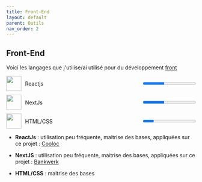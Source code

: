 ```yaml
---
title: Front-End
layout: default
parent: Outils
nav_order: 2
---
```


## Front-End

Voici les langages que j'utilise/ai utilisé pour du développement [front](https://fr.wikipedia.org/wiki/D%C3%A9veloppement_web_frontal)

<div style="display:flex;align-items:center;margin-bottom:10px;">
  <img src="https://upload.wikimedia.org/wikipedia/commons/thumb/a/a7/React-icon.svg/1200px-React-icon.svg.png" width="40" height="40" style="margin-right:10px;">
  <span style="flex:1;">Reactjs</span>
  <progress value="40" max="100"></progress>
</div>

<div style="display:flex;align-items:center;margin-bottom:10px;">
  <img src="https://www.svgrepo.com/show/354113/nextjs-icon.svg" width="40" height="40" style="margin-right:10px;">
  <span style="flex:1;">NextJs</span>
  <progress value="40" max="100"></progress>
</div>

<div style="display:flex;align-items:center;margin-bottom:10px;">
  <img src="https://upload.wikimedia.org/wikipedia/commons/1/10/CSS3_and_HTML5_logos_and_wordmarks.svg" width="40" height="40" style="margin-right:10px;">
  <span style="flex:1;">HTML/CSS</span>
  <progress value="20" max="100"></progress>
</div>

- **ReactJs** : utilisation peu fréquente, maitrise des bases, appliquées sur ce projet : [Cooloc](lien)

- **NextJS** : utilisation peu fréquente, maitrise des bases, appliquées sur ce projet : [Bankwerk](lien)

- **HTML/CSS** : maitrise des bases
